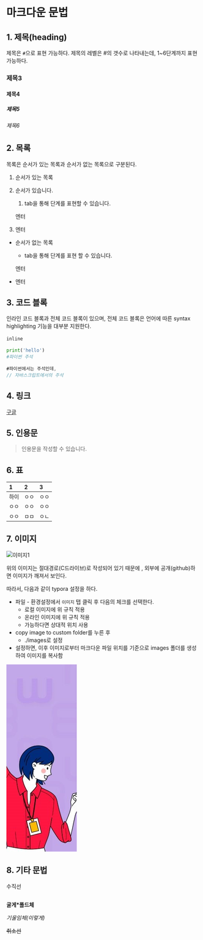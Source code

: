 # 마크다운 문법
## 1. 제목(heading)
제목은 `#`으로 표현 가능하다. 제목의 레벨은 #의 갯수로 나타내는데, 1~6단계까지 표현 가능하다.

### 제목3

#### 제목4

##### 제목5

###### 제목6

## 2. 목록
목록은 순서가 있는 목록과 순서가 없는 목록으로 구분된다.
1. 순서가 있는 목록

2. 순서가 있습니다.
	1. tab을 통해 단계를 표현할 수 있습니다.

	엔터
	
3. 엔터

- 순서가 없는 목록

  - tab을 통해 단계를 표현 할 수 있습니다.

  엔터

- 엔터

## 3. 코드 블록

인라인 코드 블록과 전체 코드 블록이 있으며, 전체 코드 블록은 언어에 따른 syntax highlighting 기능을 대부분 지원한다.

`inline` 

```python
print('hello')
#파이썬 주석
```

```javascript
#파이썬에서는 주석인데,
// 자바스크립트에서의 주석
```



## 4. 링크

[구글](https://google.com)



## 5. 인용문

> 인용문을 작성할 수 있습니다. 



## 6. 표

| 1    | 2    | 3    |
| :--- | :--- | :--- |
| 하이 | ㅇㅇ | ㅇㅇ |
| ㅇㅇ | ㅇㅇ | ㅇㅇ |
| ㅇㅇ | ㅁㅁ | ㅇㄴ |



## 7. 이미지

![이미지1](C:\Users\student\Desktop\이미지1.PNG)

위의 이미지는 절대경로(C드라이브)로 작성되어 있기 때문에 , 외부에 공개(github)하면 이미지가 깨져서 보인다.

따라서, 다음과 같이 typora 설정을 하다.

- 파일 - 환경설정에서 `이미지` 탭 클릭 후 다음의 체크를 선택한다.
  - 로컬 이미지에 위 규칙 적용
  - 온라인 이미지에 위 규칙 적용
  - 가능하다면 상대적 위치 사용
- copy image to custom folder를 누른 후 
  -  ./images로 설정
- 설정하면, 이후 이미지로부터 마크다운 파일 위치를 기준으로  images 폴더를 생성하여 이미지를 복사함

 ![이미지1](images/이미지1.PNG)



## 8. 기타 문법

수직선

```

```

**굴게*폴드체**

*기울임체(이렇게)*

~~취소선~~







